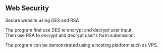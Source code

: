 ## Web Security
Secure website using DES and RSA  
  
  
The program first use DES to encrypt and decrypt user input.  
Then use RSA to encrypt and decrypt user's form submission.  
  
The program can be demonstrated using a hosting platform such as VPS.


